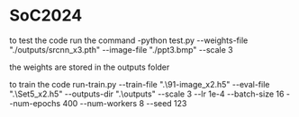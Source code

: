 # SoC2024  

to test the code run the command -python test.py --weights-file "./outputs/srcnn_x3.pth" --image-file "./ppt3.bmp" --scale 3 

the weights are stored in the outputs folder

to train the code run-train.py --train-file ".\91-image_x2.h5"  --eval-file ".\Set5_x2.h5"  --outputs-dir ".\outputs" --scale 3  --lr 1e-4  --batch-size 16  --num-epochs 400 --num-workers 8  --seed 123
